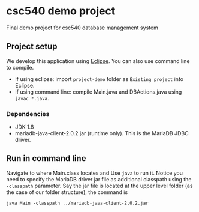 # csc540 demo project
Final demo project for csc540 database management system

## Project setup
We develop this application using [Eclipse](https://www.eclipse.org/downloads/). You can also use command line to compile.

* If using eclipse: import `project-demo` folder as `Existing project` into Eclipse.
* If using command line: compile Main.java and DBActions.java using `javac *.java`. 

### Dependencies
* JDK 1.8
* mariadb-java-client-2.0.2.jar (runtime only). This is the MariaDB JDBC driver. 

## Run in command line
Navigate to where Main.class locates and Use `java` to run it. Notice you need to specify the MariaDB driver jar file as additional classpath using the `-classpath` parameter. Say the jar file is located at the upper level folder (as the case of our folder structure), the command is

`java Main -classpath ../mariadb-java-client-2.0.2.jar`
